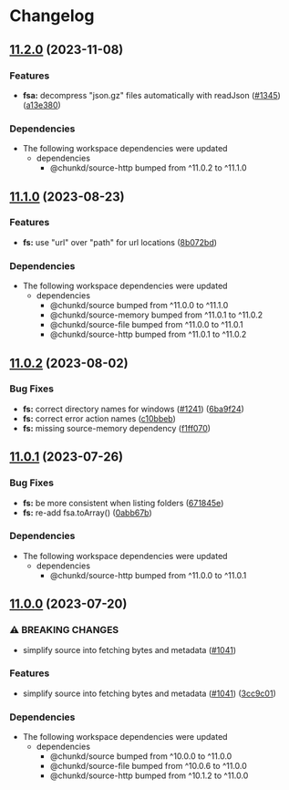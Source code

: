 # Changelog

## [11.2.0](https://github.com/blacha/chunkd/compare/fs-v11.1.0...fs-v11.2.0) (2023-11-08)


### Features

* **fsa:** decompress "json.gz" files automatically with readJson ([#1345](https://github.com/blacha/chunkd/issues/1345)) ([a13e380](https://github.com/blacha/chunkd/commit/a13e380caaecfe48de5341c7570938c43ec2027a))


### Dependencies

* The following workspace dependencies were updated
  * dependencies
    * @chunkd/source-http bumped from ^11.0.2 to ^11.1.0

## [11.1.0](https://github.com/blacha/chunkd/compare/fs-v11.0.2...fs-v11.1.0) (2023-08-23)


### Features

* **fs:** use "url" over "path" for url locations ([8b072bd](https://github.com/blacha/chunkd/commit/8b072bd21b70f6ba30b39d245f1f11b1a49021b5))


### Dependencies

* The following workspace dependencies were updated
  * dependencies
    * @chunkd/source bumped from ^11.0.0 to ^11.1.0
    * @chunkd/source-memory bumped from ^11.0.1 to ^11.0.2
    * @chunkd/source-file bumped from ^11.0.0 to ^11.0.1
    * @chunkd/source-http bumped from ^11.0.1 to ^11.0.2

## [11.0.2](https://github.com/blacha/chunkd/compare/fs-v11.0.1...fs-v11.0.2) (2023-08-02)


### Bug Fixes

* **fs:** correct directory names for windows ([#1241](https://github.com/blacha/chunkd/issues/1241)) ([6ba9f24](https://github.com/blacha/chunkd/commit/6ba9f24c7b7d83927b63651a350f2ca3ec5ed1d5))
* **fs:** correct error action names ([c10bbeb](https://github.com/blacha/chunkd/commit/c10bbebf0ddfae8ca91b5162057a17b3c947f2f6))
* **fs:** missing source-memory dependency ([f1ff070](https://github.com/blacha/chunkd/commit/f1ff0702c0707880c420da67562953dcbee1d0cb))

## [11.0.1](https://github.com/blacha/chunkd/compare/fs-v11.0.0...fs-v11.0.1) (2023-07-26)


### Bug Fixes

* **fs:** be more consistent when listing folders ([671845e](https://github.com/blacha/chunkd/commit/671845e040af451318d822d08e257c028d409081))
* **fs:** re-add fsa.toArray() ([0abb67b](https://github.com/blacha/chunkd/commit/0abb67b5a875931482a9ca2768b8c9d9299bec38))


### Dependencies

* The following workspace dependencies were updated
  * dependencies
    * @chunkd/source-http bumped from ^11.0.0 to ^11.0.1

## [11.0.0](https://github.com/blacha/chunkd/compare/fs-v10.0.9...fs-v11.0.0) (2023-07-20)


### ⚠ BREAKING CHANGES

* simplify source into fetching bytes and metadata ([#1041](https://github.com/blacha/chunkd/issues/1041))

### Features

* simplify source into fetching bytes and metadata ([#1041](https://github.com/blacha/chunkd/issues/1041)) ([3cc9c01](https://github.com/blacha/chunkd/commit/3cc9c0193ebb6b8c704e977f7552544c840e65dd))


### Dependencies

* The following workspace dependencies were updated
  * dependencies
    * @chunkd/source bumped from ^10.0.0 to ^11.0.0
    * @chunkd/source-file bumped from ^10.0.6 to ^11.0.0
    * @chunkd/source-http bumped from ^10.1.2 to ^11.0.0
